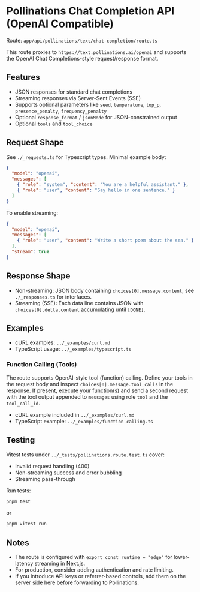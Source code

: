 # Pollinations Chat Completion API (OpenAI Compatible)

Route: `app/api/pollinations/text/chat-completion/route.ts`

This route proxies to `https://text.pollinations.ai/openai` and supports the OpenAI Chat Completions-style request/response format.

## Features

- JSON responses for standard chat completions
- Streaming responses via Server-Sent Events (SSE)
- Supports optional parameters like `seed`, `temperature`, `top_p`, `presence_penalty`, `frequency_penalty`
- Optional `response_format` / `jsonMode` for JSON-constrained output
- Optional `tools` and `tool_choice`

## Request Shape

See `./_requests.ts` for Typescript types. Minimal example body:

```json
{
  "model": "openai",
  "messages": [
    { "role": "system", "content": "You are a helpful assistant." },
    { "role": "user", "content": "Say hello in one sentence." }
  ]
}
```

To enable streaming:

```json
{
  "model": "openai",
  "messages": [
    { "role": "user", "content": "Write a short poem about the sea." }
  ],
  "stream": true
}
```

## Response Shape

- Non-streaming: JSON body containing `choices[0].message.content`, see `./_responses.ts` for interfaces.
- Streaming (SSE): Each data line contains JSON with `choices[0].delta.content` accumulating until `[DONE]`.

## Examples

- cURL examples: `../_examples/curl.md`
- TypeScript usage: `../_examples/typescript.ts`

### Function Calling (Tools)

The route supports OpenAI-style tool (function) calling. Define your tools in the request body and inspect `choices[0].message.tool_calls` in the response. If present, execute your function(s) and send a second request with the tool output appended to `messages` using role `tool` and the `tool_call_id`.

- cURL example included in `../_examples/curl.md`
- TypeScript example: `../_examples/function-calling.ts`

## Testing

Vitest tests under `../_tests/pollinations.route.test.ts` cover:
- Invalid request handling (400)
- Non-streaming success and error bubbling
- Streaming pass-through

Run tests:

```bash
pnpm test
```

or

```bash
pnpm vitest run
```

## Notes

- The route is configured with `export const runtime = "edge"` for lower-latency streaming in Next.js.
- For production, consider adding authentication and rate limiting.
- If you introduce API keys or referrer-based controls, add them on the server side here before forwarding to Pollinations.
